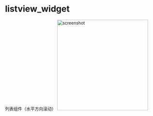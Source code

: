 # listview_widget

列表组件（水平方向滚动）
<img src="https://static.oonnnoo.com/upload/87LGXzC4U.gif" width="300" title="screenshot"/>
